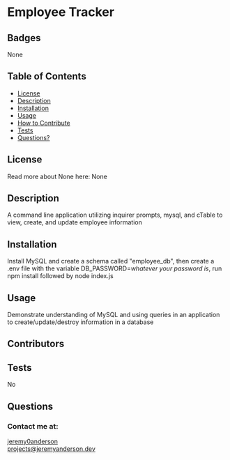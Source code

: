 # Employee Tracker 
  ## Badges
  None
  ## Table of Contents
  * [License](#license)
  * [Description](#description)
  * [Installation](#installation)
  * [Usage](#usage)
  * [How to Contribute](#how-to-contribute)
  * [Tests](#tests)
  * [Questions?](#questions)
  ## License
  Read more about None here: None
  ## Description
  A command line application utilizing inquirer prompts, mysql, and cTable to view, create, and update employee information
  ## Installation
  Install MySQL and create a schema called "employee_db", then create a .env file with the variable DB_PASSWORD=*whatever your password is*, run npm install followed by node index.js
  ## Usage
  Demonstrate understanding of MySQL and using queries in an application to create/update/destroy information in a database
  ## Contributors 
  
  ## Tests
  No
  ## Questions
  ### Contact me at: 
  [jeremy0anderson](https://github.com/jeremy0anderson)  
  projects@jeremyanderson.dev
